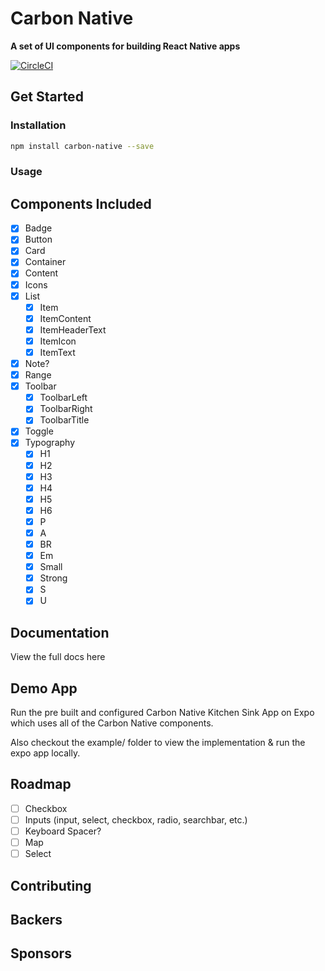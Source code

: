 # Carbon Native

**A set of UI components for building React Native apps**

[![CircleCI](https://circleci.com/gh/carbon-native/carbon-native.svg?style=svg)](https://circleci.com/gh/carbon-native/carbon-native)

## Get Started

### Installation

```sh
npm install carbon-native --save
```

### Usage

## Components Included

- [x] Badge
- [x] Button
- [x] Card
- [x] Container
- [x] Content
- [x] Icons
- [x] List
  - [x] Item
  - [x] ItemContent
  - [x] ItemHeaderText
  - [x] ItemIcon
  - [x] ItemText
- [x] Note?
- [x] Range
- [x] Toolbar
  - [x] ToolbarLeft
  - [x] ToolbarRight
  - [x] ToolbarTitle
- [x] Toggle
- [x] Typography
  - [x] H1
  - [x] H2
  - [x] H3
  - [x] H4
  - [x] H5
  - [x] H6
  - [x] P
  - [x] A
  - [x] BR
  - [x] Em
  - [x] Small
  - [x] Strong
  - [x] S
  - [x] U

## Documentation

View the full docs here

## Demo App

Run the pre built and configured Carbon Native Kitchen Sink App on Expo which uses all of the Carbon Native components.

Also checkout the example/ folder to view the implementation & run the expo app locally.

## Roadmap

- [ ] Checkbox
- [ ] Inputs (input, select, checkbox, radio, searchbar, etc.)
- [ ] Keyboard Spacer?
- [ ] Map
- [ ] Select

## Contributing

## Backers

## Sponsors
